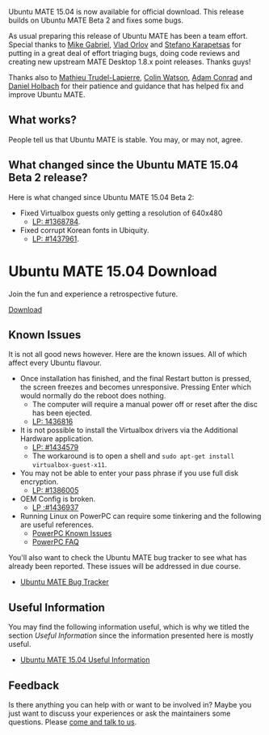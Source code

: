 <!--
.. title: Ubuntu MATE 15.04 Final Release
.. slug: ubuntu-mate-vivid-final-release
.. date: 2015-04-23 23:23:23 UTC
.. tags: Ubuntu,MATE,Vivid,draft
.. link:
.. description:
.. type: text
.. author: Martin Wimpress
-->

Ubuntu MATE 15.04 is now available for official download. This
release builds on Ubuntu MATE Beta 2 and fixes some bugs.

As usual preparing this release of Ubuntu MATE has been a team effort.
Special thanks to [Mike Gabriel](https://alioth.debian.org/users/sunweaver/),
[Vlad Orlov](https://github.com/monsta) and [Stefano Karapetsas](https://github.com/stefano-k)
for putting in a great deal of effort triaging bugs, doing code reviews and
creating new upstream MATE Desktop 1.8.x point releases. Thanks guys!

Thanks also to [Mathieu Trudel-Lapierre](https://launchpad.net/~mathieu-tl),
[Colin Watson](https://launchpad.net/~cjwatson), [Adam Conrad](https://launchpad.net/~adconrad)
and [Daniel Holbach](https://launchpad.net/~dholbach) for their patience and 
guidance that has helped fix and improve Ubuntu MATE.

## What works?

People tell us that Ubuntu MATE is stable. You may, or may not, agree.

## What changed since the Ubuntu MATE 15.04 Beta 2 release?

Here is what changed since Ubuntu MATE 15.04 Beta 2:

  * Fixed Virtualbox guests only getting a resolution of 640x480
    * [LP: #1368784](https://bugs.launchpad.net/ubuntu/+source/virtualbox/+bug/1368784/).
  * Fixed corrupt Korean fonts in Ubiquity.
    * [LP: #1437961](https://bugs.launchpad.net/ubuntu-mate/+bug/1437961).

<div class="bs-component">
    <div class="jumbotron">
        <h1>Ubuntu MATE 15.04 Download</h1>
        <p>Join the fun and experience a retrospective future.</p>
        <a href="/vivid/" class="btn btn-primary btn-lg">Download</a>
        </p>
    </div>
</div>

## Known Issues

It is not all good news however. Here are the known issues. All of which
affect every Ubuntu flavour.

  * Once installation has finished, and the final Restart button is pressed, the screen freezes and becomes unresponsive. Pressing Enter which would normally do the reboot does nothing.
    * The computer will require a manual power off or reset after the disc has been ejected.
    * [LP: 1436816](https://bugs.launchpad.net/ubuntu/+source/ubiquity/+bug/1436816)
  * It is not possible to install the Virtualbox drivers via the Additional Hardware application.
    * [LP: #1434579](https://bugs.launchpad.net/ubuntu/+source/software-properties/+bug/1434579)
    * The workaround is to open a shell and `sudo apt-get install virtualbox-guest-x11`.
  * You may not be able to enter your pass phrase if you use full disk encryption.
    * [LP: #1386005](https://bugs.launchpad.net/ubuntu/+source/plymouth/+bug/1386005)
  * OEM Config is broken.
    * [LP :#1436937](https://bugs.launchpad.net/ubuntu/+source/ubiquity/+bug/1436937)
  * Running Linux on PowerPC can require some tinkering and the following are useful references.
    * [PowerPC Known Issues](https://wiki.ubuntu.com/PowerPCKnownIssues)
    * [PowerPC FAQ](https://wiki.ubuntu.com/PowerPCFAQ)

You'll also want to check the Ubuntu MATE bug tracker to see what has already been reported. These issues will be addressed in due course.

  * [Ubuntu MATE Bug Tracker](https://bugs.launchpad.net/ubuntu-mate)

## Useful Information

You may find the following information useful, which is why we titled 
the section *Useful Information* since the information presented here
is mostly useful.

  * [Ubuntu MATE 15.04 Useful Information](https://ubuntu-mate.community/t/ubuntu-mate-14-10-and-15-04-useful-information/24)

## Feedback

Is there anything you can help with or want to be involved in? Maybe you just
want to discuss your experiences or ask the maintainers some questions. Please
[come and talk to us](https://ubuntu-mate.community/).
